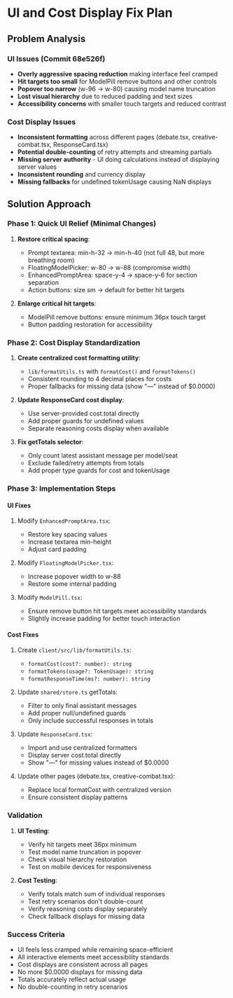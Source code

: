 # UI and Cost Display Fix Plan

## Problem Analysis

### UI Issues (Commit 68e526f)
- **Overly aggressive spacing reduction** making interface feel cramped
- **Hit targets too small** for ModelPill remove buttons and other controls
- **Popover too narrow** (w-96 → w-80) causing model name truncation
- **Lost visual hierarchy** due to reduced padding and text sizes
- **Accessibility concerns** with smaller touch targets and reduced contrast

### Cost Display Issues
- **Inconsistent formatting** across different pages (debate.tsx, creative-combat.tsx, ResponseCard.tsx)
- **Potential double-counting** of retry attempts and streaming partials
- **Missing server authority** - UI doing calculations instead of displaying server values
- **Inconsistent rounding** and currency display
- **Missing fallbacks** for undefined tokenUsage causing NaN displays

## Solution Approach

### Phase 1: Quick UI Relief (Minimal Changes)
1. **Restore critical spacing**:
   - Prompt textarea: min-h-32 → min-h-40 (not full 48, but more breathing room)
   - FloatingModelPicker: w-80 → w-88 (compromise width)
   - EnhancedPromptArea: space-y-4 → space-y-6 for section separation
   - Action buttons: size sm → default for better hit targets

2. **Enlarge critical hit targets**:
   - ModelPill remove buttons: ensure minimum 36px touch target
   - Button padding restoration for accessibility

### Phase 2: Cost Display Standardization
1. **Create centralized cost formatting utility**:
   - `lib/formatUtils.ts` with `formatCost()` and `formatTokens()`
   - Consistent rounding to 4 decimal places for costs
   - Proper fallbacks for missing data (show "—" instead of $0.0000)

2. **Update ResponseCard cost display**:
   - Use server-provided cost.total directly
   - Add proper guards for undefined values
   - Separate reasoning costs display when available

3. **Fix getTotals selector**:
   - Only count latest assistant message per model/seat
   - Exclude failed/retry attempts from totals
   - Add proper type guards for cost and tokenUsage

### Phase 3: Implementation Steps

#### UI Fixes
1. Modify `EnhancedPromptArea.tsx`:
   - Restore key spacing values
   - Increase textarea min-height
   - Adjust card padding

2. Modify `FloatingModelPicker.tsx`:
   - Increase popover width to w-88
   - Restore some internal padding

3. Modify `ModelPill.tsx`:
   - Ensure remove button hit targets meet accessibility standards
   - Slightly increase padding for better touch interaction

#### Cost Fixes
1. Create `client/src/lib/formatUtils.ts`:
   - `formatCost(cost?: number): string`
   - `formatTokens(usage?: TokenUsage): string`
   - `formatResponseTime(ms?: number): string`

2. Update `shared/store.ts` getTotals:
   - Filter to only final assistant messages
   - Add proper null/undefined guards
   - Only include successful responses in totals

3. Update `ResponseCard.tsx`:
   - Import and use centralized formatters
   - Display server cost.total directly
   - Show "—" for missing values instead of $0.0000

4. Update other pages (debate.tsx, creative-combat.tsx):
   - Replace local formatCost with centralized version
   - Ensure consistent display patterns

### Validation
1. **UI Testing**:
   - Verify hit targets meet 36px minimum
   - Test model name truncation in popover
   - Check visual hierarchy restoration
   - Test on mobile devices for responsiveness

2. **Cost Testing**:
   - Verify totals match sum of individual responses
   - Test retry scenarios don't double-count
   - Verify reasoning costs display separately
   - Check fallback displays for missing data

### Success Criteria
- UI feels less cramped while remaining space-efficient
- All interactive elements meet accessibility standards
- Cost displays are consistent across all pages
- No more $0.0000 displays for missing data
- Totals accurately reflect actual usage
- No double-counting in retry scenarios